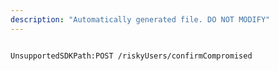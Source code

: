 ```yaml
---
description: "Automatically generated file. DO NOT MODIFY"
---
```


```powershellv2

UnsupportedSDKPath:POST /riskyUsers/confirmCompromised

```